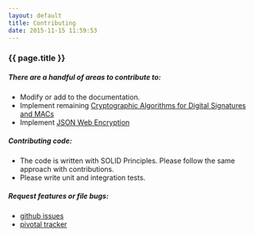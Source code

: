 ```yaml
---
layout: default
title: Contributing
date: 2015-11-15 11:59:53
---
```


### {{ page.title }} ###

##### There are a handful of areas to contribute to: ##### 

- Modify or add to the documentation.
- Implement remaining [Cryptographic Algorithms for Digital Signatures and MACs](https://tools.ietf.org/html/rfc7518#section-3)
- Implement [JSON Web Encryption](https://tools.ietf.org/html/rfc7516#section-1)


##### Contributing code: ##### 

- The code is written with SOLID Principles. Please follow the same approach with contributions.
- Please write unit and integration tests.


##### Request features or file bugs: ##### 

- [github issues](https://github.com/RootServices/jwt/issues)
- [pivotal tracker](https://www.pivotaltracker.com/n/projects/1404556)